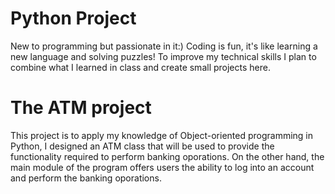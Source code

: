 # Python Project
New to programming but passionate in it:) Coding is fun, it's like learning a new language and solving puzzles!
To improve my technical skills I plan to combine what I learned in class and create small projects here.

# The ATM project
This project is to apply my knowledge of Object-oriented programming in Python, I designed an ATM class that will be used to provide the functionality required to perform banking oporations. On the other hand, the main module of the program offers users the ability to log into an account and perform the banking oporations. 
